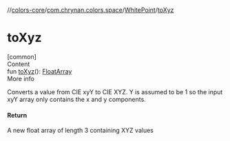 //[colors-core](../../../index.md)/[com.chrynan.colors.space](../index.md)/[WhitePoint](index.md)/[toXyz](to-xyz.md)



# toXyz  
[common]  
Content  
fun [toXyz](to-xyz.md)(): [FloatArray](https://kotlinlang.org/api/latest/jvm/stdlib/kotlin/-float-array/index.html)  
More info  


Converts a value from CIE xyY to CIE XYZ. Y is assumed to be 1 so the input xyY array only contains the x and y components.



#### Return  


A new float array of length 3 containing XYZ values

  



